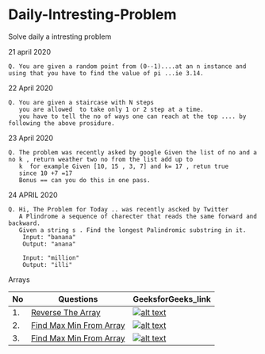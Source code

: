 # Daily-Intresting-Problem
Solve daily a intresting problem

21 april 2020
    
    Q. You are given a random point from (0--1)....at an n instance and using that you have to find the value of pi ...ie 3.14.

22 April 2020
    
    Q. You are given a staircase with N steps 
       you are allowed  to take only 1 or 2 step at a time.
       you have to tell the no of ways one can reach at the top .... by following the above prosidure.

23 April 2020

    Q. The problem was recently asked by google Given the list of no and a no k , return weather two no from the list add up to
       k  for example Given [10, 15 , 3, 7] and k= 17 , retun true 
       since 10 +7 =17 
       Bonus == can you do this in one pass.

24 APRIL 2020
    
    Q. Hi, The Problem for Today .. was recently ascked by Twitter
       A Plindrome a sequence of charecter that reads the same forward and backward.
       Given a string s . Find the longest Palindromic substring in it.
        Input: "banana"
        Output: "anana"

        Input: "million"
        Output: "illi"


Arrays

| No  | Questions | GeeksforGeeks_link |
| ------------- | ------------- | ------------- |
| 1.  | [Reverse The Array](https://github.com/rishabh2rawat/Daily-Intresting-Problem/blob/master/Arrays/ReverseTheArray.java)  | [![alt text](https://user-images.githubusercontent.com/20839643/118395915-98b94780-b66a-11eb-8267-a25584a0e4b9.jpeg "Logo Title Text 1")](https://www.geeksforgeeks.org/write-a-program-to-reverse-an-array-or-string) |
| 2.  | [Find Max Min From Array](https://github.com/rishabh2rawat/Daily-Intresting-Problem/blob/master/Arrays/FindMaxMinFromArray.java)  | [![alt text](https://user-images.githubusercontent.com/20839643/118395915-98b94780-b66a-11eb-8267-a25584a0e4b9.jpeg "Logo Title Text 1")](https://www.geeksforgeeks.org/maximum-and-minimum-in-an-array/) |
| 3.  | [Find Max Min From Array](https://github.com/rishabh2rawat/Daily-Intresting-Problem/blob/master/Arrays/KthMaxMinElement.java)  | [![alt text](https://user-images.githubusercontent.com/20839643/118395915-98b94780-b66a-11eb-8267-a25584a0e4b9.jpeg "Logo Title Text 1")](https://practice.geeksforgeeks.org/problems/kth-smallest-element5635/1) |   

